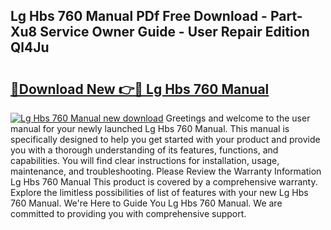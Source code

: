 ## Lg Hbs 760 Manual PDf Free Download - Part-Xu8 Service Owner Guide - User Repair Edition Ql4Ju

# <h2><a href="http://bc26304.oget.top/?id=Lg+Hbs+760+Manual">🔗Download New 👉🔴 Lg Hbs 760 Manual</a></h2>

[![Lg Hbs 760 Manual new download](https://i.imgur.com/5g1atiW.png)](http://bc26304.oget.top/?id=Lg+Hbs+760+Manual)
Greetings and welcome to the user manual for your newly launched Lg Hbs 760 Manual. This manual is specifically designed to help you get started with your product and provide you with a thorough understanding of its features, functions, and capabilities. You will find clear instructions for installation, usage, maintenance, and troubleshooting. Please Review the Warranty Information Lg Hbs 760 Manual This product is covered by a comprehensive warranty. Explore the limitless possibilities of list of features with your new Lg Hbs 760 Manual. We're Here to Guide You Lg Hbs 760 Manual. We are committed to providing you with comprehensive support.
